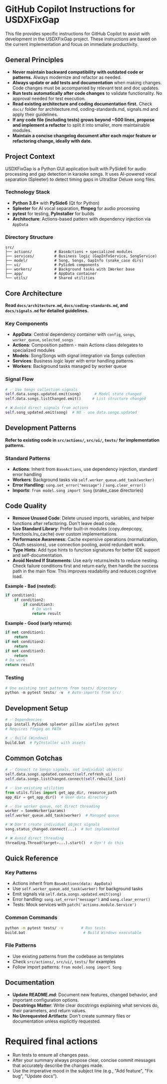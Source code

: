 # GitHub Copilot Instructions for USDXFixGap

This file provides specific instructions for GitHub Copilot to assist with development in the USDXFixGap project. These instructions are based on the current implementation and focus on immediate productivity.

## **General Principles**

- **Never maintain backward compatibility with outdated code or patterns.** Always modernize and refactor as needed.
- **Always update or add tests and documentation** when making changes. Code changes must be accompanied by relevant test and doc updates.
- **Run tests automatically after code changes** to validate functionality. No approval needed for test execution.
- **Read existing architecture and coding documentation first.** Check `docs/` folder for architecture.md, coding-standards.md, signals.md and apply their guidelines.
- **If any code file (including tests) grows beyond ~500 lines, propose and implement a refactor** to split it into smaller, more maintainable modules.
- **Maintain a concise changelog document after each major feature or refactoring change, ideally with date.**

## **Project Context**

USDXFixGap is a Python GUI application built with PySide6 for audio processing and gap detection in karaoke songs. It uses AI-powered vocal separation (Spleeter) to detect timing gaps in UltraStar Deluxe song files.

### **Technology Stack**
- **Python 3.8+** with **PySide6** (Qt for Python)
- **Spleeter** for AI vocal separation, **ffmpeg** for audio processing
- **pytest** for testing, **PyInstaller** for builds
- **Architecture**: Actions-based pattern with dependency injection via `AppData`

### **Directory Structure**
```
src/
├── actions/          # BaseActions + specialized modules
├── services/         # Business logic (GapInfoService, SongService)
├── model/            # Song, Songs, GapInfo (snake_case dirs)
├── ui/               # PySide6 components
├── workers/          # Background tasks with IWorker base
├── app/              # AppData container
└── utils/            # Shared utilities
```

## **Core Architecture**

**Read `docs/architecture.md`, `docs/coding-standards.md`, and `docs/signals.md` for detailed guidelines.**

### **Key Components**
- **AppData**: Central dependency container with `config`, `songs`, `worker_queue`, `selected_songs`
- **Actions**: Composition pattern - main Actions class delegates to specialized modules
- **Models**: Song/Songs with signal integration via Songs collection
- **Services**: Business logic layer with error handling patterns
- **Workers**: Background tasks managed by worker queue

### **Signal Flow**
```python
# ✅ Use Songs collection signals
self.data.songs.updated.emit(song)      # Model state changed
self.data.songs.listChanged.emit()     # List structure changed

# ❌ Avoid direct signals from actions
self.song_updated.emit(song)  # NO - use data.songs.updated
```

## **Development Patterns**

**Refer to existing code in `src/actions/`, `src/ui/`, `tests/` for implementation patterns.**

### **Standard Patterns**
- **Actions**: Inherit from `BaseActions`, use dependency injection, standard error handling
- **Workers**: Background tasks via `self.worker_queue.add_task(worker)`
- **Error Handling**: `song.set_error("message")` / `song.clear_error()`
- **Imports**: `from model.song import Song` (snake_case directories)

## Code Quality
* **Remove Unused Code**: Delete unused imports, variables, and helper functions after refactoring. Don't leave dead code.
* **Use Standard Library**: Prefer built-in modules (copy.deepcopy, functools.lru_cache) over custom implementations.
* **Performance Awareness**: Cache expensive operations (normalization, OAuth sessions), use connection pooling, avoid redundant work.
* **Type Hints**: Add type hints to function signatures for better IDE support and self-documentation.
* **Avoid Nested If Statements**: Use early returns/exits to reduce nesting. Check failure conditions first and return early, then handle the success path in the main flow. This improves readability and reduces cognitive load.

**Example - Bad (nested):**
```python
if condition1:
    if condition2:
        if condition3:
            # Do work
            return result
```

**Example - Good (early returns):**
```python
if not condition1:
    return
if not condition2:
    return
if not condition3:
    return
# Do work
return result
```

### **Testing**
```python
# Use existing test patterns from tests/ directory
python -m pytest tests/ -v  # Auto-imports from src/
```

## **Development Setup**

```bash
# ✅ Dependencies
pip install PySide6 spleeter pillow aiofiles pytest
# Requires ffmpeg on PATH

# ✅ Build (Windows)
build.bat  # PyInstaller with assets
```

## **Common Gotchas**

```python
# ✅ Connect to Songs signals, not individual objects
self.data.songs.updated.connect(self.refresh_ui)
self.data.songs.listChanged.connect(self.rebuild_list)

# ✅ Use existing utilities
from utils.files import get_app_dir, resource_path
app_dir = get_app_dir()  # User data directory

# ✅ Use worker queue, not direct threading
worker = SomeWorker(params)
self.worker_queue.add_task(worker)  # Managed queue

# ❌ Don't create individual object signals
song.status_changed.connect(...)  # Not implemented

# ❌ Avoid direct threading
threading.Thread(target=...).start()  # Don't do this
```

## **Quick Reference**

### **Key Patterns**
- Actions inherit from `BaseActions(data: AppData)`
- Use `self.worker_queue.add_task(worker)` for background tasks
- Emit signals via `self.data.songs.updated.emit(song)`
- Error handling: `song.set_error("message")` and `song.clear_error()`
- Tests: Mock services with `patch('actions.module.Service')`

### **Common Commands**
```bash
python -m pytest tests/ -v        # Run tests
build.bat                          # Build Windows executable
```

### **File Patterns**
- Use existing patterns from the codebase as templates
- Check `src/actions/`, `src/ui/`, `tests/` for examples
- Follow import patterns: `from model.song import Song`

## Documentation
* **Update README.md**: Document new features, changed behavior, and important configuration options.
* **Docstrings Matter**: Write clear docstrings explaining what services do, their parameters, and return values.
* **No Unrequested Artifacts**: Don't create summary files or documentation unless explicitly requested.

# Required final actions
* Run tests to ensure all changes pass.
* After your summary always propose clear, concise commit messages that accurately describe the changes made.
* Use the imperative mood in the subject line (e.g., "Add feature", "Fix bug", "Update docs").